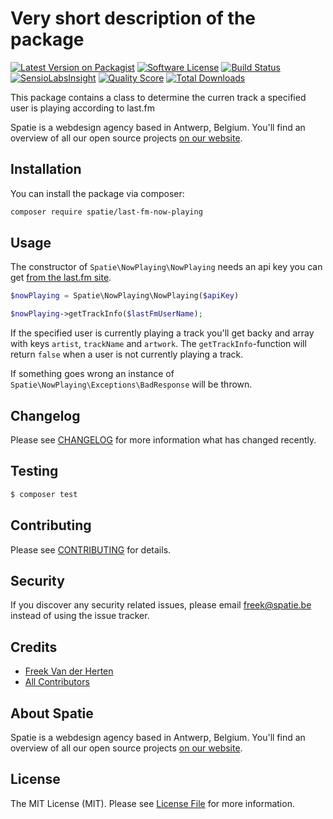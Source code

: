# Very short description of the package

[![Latest Version on Packagist](https://img.shields.io/packagist/v/spatie/last-fm-now-playing.svg?style=flat-square)](https://packagist.org/packages/spatie/last-fm-now-playing)
[![Software License](https://img.shields.io/badge/license-MIT-brightgreen.svg?style=flat-square)](LICENSE.md)
[![Build Status](https://img.shields.io/travis/spatie/last-fm-now-playing/master.svg?style=flat-square)](https://travis-ci.org/spatie/last-fm-now-playing)
[![SensioLabsInsight](https://img.shields.io/sensiolabs/i/xxxxxxxxx.svg?style=flat-square)](https://insight.sensiolabs.com/projects/xxxxxxxxx)
[![Quality Score](https://img.shields.io/scrutinizer/g/spatie/last-fm-now-playing.svg?style=flat-square)](https://scrutinizer-ci.com/g/spatie/last-fm-now-playing)
[![Total Downloads](https://img.shields.io/packagist/dt/spatie/last-fm-now-playing.svg?style=flat-square)](https://packagist.org/packages/spatie/last-fm-now-playing)

This package contains a class to determine the curren track a specified user is playing according to last.fm

Spatie is a webdesign agency based in Antwerp, Belgium. You'll find an overview of all our open source projects [on our website](https://spatie.be/opensource).

## Installation

You can install the package via composer:

``` bash
composer require spatie/last-fm-now-playing
```

## Usage

The constructor of `Spatie\NowPlaying\NowPlaying` needs an api key you can get [from the last.fm site](http://www.last.fm/api/account/create).

``` php
$nowPlaying = Spatie\NowPlaying\NowPlaying($apiKey)

$nowPlaying->getTrackInfo($lastFmUserName);
```

If the specified user is currently playing a track you'll get backy and array with keys `artist`, `trackName` and `artwork`. The `getTrackInfo`-function will return `false` when a user is not currently playing a track.

If something goes wrong an instance of `Spatie\NowPlaying\Exceptions\BadResponse` will be thrown.

## Changelog

Please see [CHANGELOG](CHANGELOG.md) for more information what has changed recently.

## Testing

``` bash
$ composer test
```

## Contributing

Please see [CONTRIBUTING](CONTRIBUTING.md) for details.

## Security

If you discover any security related issues, please email freek@spatie.be instead of using the issue tracker.

## Credits

- [Freek Van der Herten](https://github.com/freekmurze)
- [All Contributors](../../contributors)

## About Spatie
Spatie is a webdesign agency based in Antwerp, Belgium. You'll find an overview of all our open source projects [on our website](https://spatie.be/opensource).

## License

The MIT License (MIT). Please see [License File](LICENSE.md) for more information.
